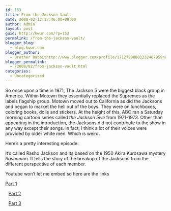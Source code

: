 ```yaml
---
id: 153
title: From the Jackson Vault
date: 2008-02-12T17:46:00+00:00
author: Admin
layout: post
guid: http://kwur.com/?p=153
permalink: /from-the-jackson-vault/
blogger_blog:
  - blog.kwur.com
blogger_author:
  - Brother Rabbithttp://www.blogger.com/profile/17127998881232467959noreply@blogger.com
blogger_permalink:
  - /2008/02/from-jackson-vault.html
categories:
  - Uncategorized
---
```

<div class="pf-content">
  <p>
    So once upon a time in 1971, The Jackson 5 were the biggest black group in America. Within Motown they essentially replaced the Supremes as the labels flagship group. Motown moved out to California as did the Jacksons and began to market the hell out of the boys. They were on lunchboxes, coloring books, dolls and stickers. At the height of this, ABC ran a Saturday morning cartoon series called <span style="font-style: italic;">the Jackson 5ive</span> from 1971-1973. Other than appearing in the introduction, the Jacksons did not contribute to the show in any way except their songs. In fact, I think a lot of their voices were provided by older white men. Which is weird.
  </p>
  
  <p>
  </p>
  
  <p>
    Here&#8217;s a pretty interesting episode:
  </p>
  
  <p>
    It&#8217;s called Rasho Jackson and its based on the 1950 Akira Kurosawa mystery <span style="font-style: italic;">Rashomon</span>. It tells the story of the breakup of the Jacksons from the different perspective of each member.
  </p>
  
  <p>
    Youtube won&#8217;t let me embed so here are the links
  </p>
  
  <p>
    <a href="http://youtube.com/watch?v=Vktk49zjo_E">Part 1</a>
  </p>
  
  <p>
    <a onblur="try {parent.deselectBloggerImageGracefully();} catch(e) {}" href="http://www.kwur.com/blog/uploaded_images/default1-780626.jpg"><img style="margin: 0pt 10px 10px 0pt; float: left; cursor: pointer;" src="http://www.kwur.com/blog/uploaded_images/default1-780611.jpg" alt="" border="0" /></a>
  </p>
  
  <p>
    <a href="http://youtube.com/watch?v=tUnzKaHBKEo&feature=related">Part 2</a>
  </p>
  
  <p>
    <a onblur="try {parent.deselectBloggerImageGracefully();} catch(e) {}" href="http://www.kwur.com/blog/uploaded_images/default2-780643.jpg"><img style="margin: 0pt 10px 10px 0pt; float: left; cursor: pointer;" src="http://www.kwur.com/blog/uploaded_images/default2-780634.jpg" alt="" border="0" /></a>
  </p>
  
  <p>
    <a href="http://youtube.com/watch?v=byQx7G2rY8g&feature=related">Part 3</a>
  </p>
  
  <p>
    <a onblur="try {parent.deselectBloggerImageGracefully();} catch(e) {}" href="http://www.kwur.com/blog/uploaded_images/default3-777072.jpg"><img style="margin: 0pt 10px 10px 0pt; float: left; cursor: pointer;" src="http://www.kwur.com/blog/uploaded_images/default3-777047.jpg" alt="" border="0" /></a>
  </p>
</div>
